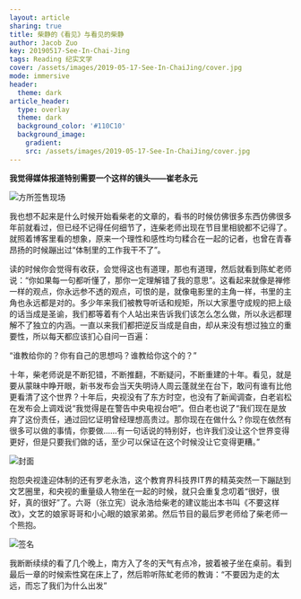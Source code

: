 ```yaml
---
layout: article
sharing: true
title: 柴静的《看见》与看见的柴静
author: Jacob Zuo
key: 20190517-See-In-Chai-Jing
tags: Reading 纪实文学
cover: /assets/images/2019-05-17-See-In-ChaiJing/cover.jpg
mode: immersive
header:
  theme: dark
article_header:
  type: overlay
  theme: dark
  background_color: '#110C10'
  background_image: 
    gradient: 
    src: /assets/images/2019-05-17-See-In-ChaiJing/cover.jpg
---
```


**我觉得媒体报道特别需要一个这样的镜头——崔老永元**

![]({{site.url}}/assets/images/2019-05-17-See-In-ChaiJing/cover.jpg#width-full "方所签售现场")

<!--more-->

我也想不起来是什么时候开始看柴老的文章的，看书的时候仿佛很多东西仿佛很多年前就看过，但已经不记得任何细节了，连柴老师出现在节目里相貌都不记得了。就照着博客里看的想象，原来一个理性和感性均匀糅合在一起的记者，也曾在青春昂扬的时候蹦出过“体制里的工作我干不了”。

读的时候你会觉得有收获，会觉得这也有道理，那也有道理，然后就看到陈虻老师说：“你如果每一句都听懂了，那你一定理解错了我的意思”。这看起来就像是禅修一样的观点，你永远参不透的观点，可恨的是，就像电影里的主角一样，书里的主角也永远都是对的。多少年来我们被教导听话和规矩，所以大家墨守成规的把上级的话当成是圣谕，我们都等着有个人站出来告诉我们该怎么怎么做，所以永远都理解不了独立的内涵。一直以来我们都把逆反当成是自由，却从来没有想过独立的重要性，所以每天都应该扪心自问一百遍：

“谁教给你的？你有自己的思想吗？谁教给你这个的？”

十年，柴老师说是不断犯错，不断推翻，不断疑问，不断重建的十年。看见，就是要从蒙昧中睁开眼，新书发布会当天失明诗人周云蓬就坐在台下，敢问有谁有比他更看清了这个世界？十年后，央视没有了东方时空，也没有了新闻调查，白老岩松在发布会上调戏说“我觉得是在警告中央电视台吧”。但白老也说了“我们现在是放弃了这份责任，通过回忆证明曾经理想高贵过。那你现在在做什么？你现在依然有很多可以做的事情，你要做……有一句话说的特别好，也许我们没让这个世界变得更好，但是只要我们做的话，至少可以保证在这个时候没让它变得更糟。”

![]({{site.url}}/assets/images/2019-05-17-See-In-ChaiJing/fig-1.jpg "封面")

抱怨央视逢迎体制的还有罗老永浩，这个教育界科技界IT界的精英突然一下蹦跶到文艺圈里，和央视的重量级人物坐在一起的时候，就只会重复念叨着“很好，很好，真的很好”了。六哥（张立宪）说永浩给柴老的建议能出本书叫《不要这样改》，文艺的娘家哥哥和小心眼的娘家弟弟。然后节目的最后罗老师给了柴老师一个熊抱。

![]({{site.url}}/assets/images/2019-05-17-See-In-ChaiJing/fig-2.jpg "签名")

我断断续续的看了几个晚上，南方入了冬的天气有点冷，披着被子坐在桌前。看到最后一章的时候索性窝在床上了，然后聆听陈虻老师的教诲：“不要因为走的太远，而忘了我们为什么出发”
